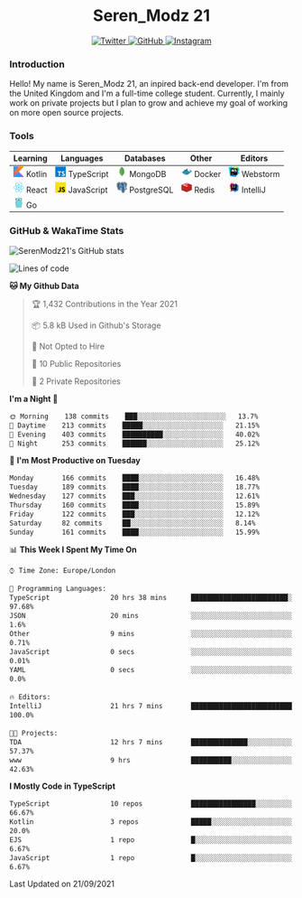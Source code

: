 <div align="center">
  <h1>Seren_Modz 21</h1>
  <a href="https://twitter.com/SerenModz21">
    <img alt="Twitter" src="https://img.shields.io/badge/twitter%20-%231DA1F2.svg?&style=for-the-badge&logo=Twitter&logoColor=white">
  </a>
  <a href="https://github.com/SerenModz21">
    <img alt="GitHub" src="https://img.shields.io/badge/github%20-%23121011.svg?&style=for-the-badge&logo=github&logoColor=white">
  </a>
  <a href="https://www.instagram.com/serenmodz21">
    <img alt="Instagram" src="https://img.shields.io/badge/instagram%20-%23E4405F.svg?&style=for-the-badge&logo=Instagram&logoColor=white">
  </a>
</div>

### Introduction

Hello! My name is Seren_Modz 21, an inpired back-end developer. I'm from the United Kingdom and I'm a full-time college student. Currently, I mainly work on private projects but I plan to grow and achieve my goal of working on more open source projects. 

### Tools

 **Learning**                                        | **Languages**                                               | **Databases**                                               | **Other**                                           | **Editors**                                                  
-----------------------------------------------------|-------------------------------------------------------------|-------------------------------------------------------------|-----------------------------------------------------|--------------------------------------------------------------
 <img width="19px" src="./assets/kotlin.svg"> Kotlin | <img width="19px" src="./assets/typescript.svg"> TypeScript | <img width="19px" src="./assets/mongodb.svg"> MongoDB       | <img width="19px" src="./assets/docker.svg"> Docker | <img width="19px" src="./assets/webstorm.svg"> Webstorm      
 <img width="19px" src="./assets/react.svg"> React   | <img width="19px" src="./assets/javascript.svg"> JavaScript | <img width="19px" src="./assets/postgresql.svg"> PostgreSQL | <img width="19px" src="./assets/redis.svg"> Redis   | <img width="19px" src="./assets/intellij-idea.svg"> IntelliJ
 <img width="19px" src="./assets/go.svg"> Go         |                                                             |                                                             |                                                     |                                                                                                               

### GitHub & WakaTime Stats

![SerenModz21's GitHub stats](https://github-readme-stats.vercel.app/api?username=SerenModz21&show_icons=true&theme=dark)

<!--START_SECTION:waka-->
![Lines of code](https://img.shields.io/badge/From%20Hello%20World%20I%27ve%20Written-30396%20lines%20of%20code-blue)

**🐱 My Github Data** 

> 🏆 1,432 Contributions in the Year 2021
 > 
> 📦 5.8 kB Used in Github's Storage 
 > 
> 🚫 Not Opted to Hire
 > 
> 📜 10 Public Repositories 
 > 
> 🔑 2 Private Repositories  
 > 
**I'm a Night 🦉** 

```text
🌞 Morning    138 commits    ███░░░░░░░░░░░░░░░░░░░░░░   13.7% 
🌆 Daytime    213 commits    █████░░░░░░░░░░░░░░░░░░░░   21.15% 
🌃 Evening    403 commits    ██████████░░░░░░░░░░░░░░░   40.02% 
🌙 Night      253 commits    ██████░░░░░░░░░░░░░░░░░░░   25.12%

```
📅 **I'm Most Productive on Tuesday** 

```text
Monday       166 commits    ████░░░░░░░░░░░░░░░░░░░░░   16.48% 
Tuesday      189 commits    ████░░░░░░░░░░░░░░░░░░░░░   18.77% 
Wednesday    127 commits    ███░░░░░░░░░░░░░░░░░░░░░░   12.61% 
Thursday     160 commits    ████░░░░░░░░░░░░░░░░░░░░░   15.89% 
Friday       122 commits    ███░░░░░░░░░░░░░░░░░░░░░░   12.12% 
Saturday     82 commits     ██░░░░░░░░░░░░░░░░░░░░░░░   8.14% 
Sunday       161 commits    ████░░░░░░░░░░░░░░░░░░░░░   15.99%

```


📊 **This Week I Spent My Time On** 

```text
⌚︎ Time Zone: Europe/London

💬 Programming Languages: 
TypeScript               20 hrs 38 mins      ████████████████████████░   97.68% 
JSON                     20 mins             ░░░░░░░░░░░░░░░░░░░░░░░░░   1.6% 
Other                    9 mins              ░░░░░░░░░░░░░░░░░░░░░░░░░   0.71% 
JavaScript               0 secs              ░░░░░░░░░░░░░░░░░░░░░░░░░   0.01% 
YAML                     0 secs              ░░░░░░░░░░░░░░░░░░░░░░░░░   0.0%

🔥 Editors: 
IntelliJ                 21 hrs 7 mins       █████████████████████████   100.0%

🐱‍💻 Projects: 
TDA                      12 hrs 7 mins       ██████████████░░░░░░░░░░░   57.37% 
www                      9 hrs               ██████████░░░░░░░░░░░░░░░   42.63%

```

**I Mostly Code in TypeScript** 

```text
TypeScript               10 repos            ████████████████░░░░░░░░░   66.67% 
Kotlin                   3 repos             █████░░░░░░░░░░░░░░░░░░░░   20.0% 
EJS                      1 repo              █░░░░░░░░░░░░░░░░░░░░░░░░   6.67% 
JavaScript               1 repo              █░░░░░░░░░░░░░░░░░░░░░░░░   6.67%

```



 Last Updated on 21/09/2021
<!--END_SECTION:waka-->
